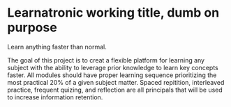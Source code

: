 # Learnatronic working title, dumb on purpose
Learn anything faster than normal.

The goal of this project is to creat a flexible platform for learning any subject with the ability to leverage prior knowledge to learn key concepts faster. All modules should have proper learning sequence prioritizing the most practical 20% of a given subject matter. Spaced repitition, interleaved practice, frequent quizing, and reflection are all principals that will be used to increase information retention.
